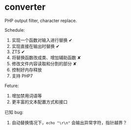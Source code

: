 # converter
PHP output filter, character replace.

Schedule:

1. 实现一个函数对输入进行替换 ✔
2. 实现直接在输出时替换 ✔
3. ZTS ✔
4. 将替换函数改成类、增加辅助函数 ✘
5. 修改文件内容读取和分割的部分 ✘
6. 控制好内存释放
7. 支持 PHP7

Feture:

1. 增加禁用词语等
2. 更丰富的文本配置方式和接口

已知 bug:

1. 自动替换情况下，`echo "\r\n"` 会输出异常字符，指针越界？
